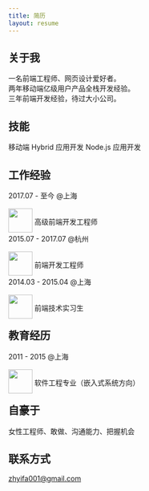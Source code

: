```yaml
---
title: 简历
layout: resume
---
```


## 关于我
一名前端工程师、网页设计爱好者。<br>
两年移动端亿级用户产品全栈开发经验。<br>
三年前端开发经验，待过大小公司。

## 技能
移动端 Hybrid 应用开发
Node.js 应用开发

## 工作经验
2017.07  - 至今 @上海
<br><img src='https://upload.wikimedia.org/wikipedia/en/thumb/3/30/Ant_Financial_logo.png/220px-Ant_Financial_logo.png' style='height: 3rem;position: relative;top: 1rem;'/> 高级前端开发工程师

2015.07  - 2017.07 @杭州
<br><img src='https://upload.wikimedia.org/wikipedia/en/thumb/3/30/Ant_Financial_logo.png/220px-Ant_Financial_logo.png' style='height: 3rem;position: relative;top: 1rem;'/>  前端开发工程师

2014.03 - 2015.04  @上海
<br><img src='http://s.baixing.net/d/refashion-cities/images/logo2x.png' style='height: 3rem;position: relative;top: 1rem;'/> 前端技术实习生

## 教育经历
2011 - 2015 @上海
<br><img src='https://upload.wikimedia.org/wikipedia/en/thumb/2/2a/East_China_Normal_University_logo.svg/300px-East_China_Normal_University_logo.svg.png' style='height: 3rem;position: relative;top: 1rem;'/> 软件工程专业（嵌入式系统方向）

## 自豪于
女性工程师、敢做、沟通能力、把握机会

## 联系方式
zhyifa001@gmail.com
